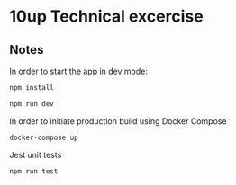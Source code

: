 # 10up Technical excercise

## Notes

In order to start the app in dev mode:

```bash
npm install
```

```bash
npm run dev
```

In order to initiate production build using Docker Compose

```bash
docker-compose up
```

Jest unit tests

```bash
npm run test
```


